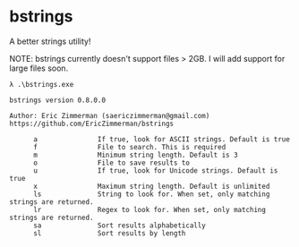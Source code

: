 # bstrings
A better strings utility!

NOTE: bstrings currently doesn't support files > 2GB. I will add support for large files soon.


    λ .\bstrings.exe
  
    bstrings version 0.8.0.0
  
    Author: Eric Zimmerman (saericzimmerman@gmail.com)
    https://github.com/EricZimmerman/bstrings
  
          a               If true, look for ASCII strings. Default is true
          f               File to search. This is required
          m               Minimum string length. Default is 3
          o               File to save results to
          u               If true, look for Unicode strings. Default is true
          x               Maximum string length. Default is unlimited
          ls              String to look for. When set, only matching strings are returned.
          lr              Regex to look for. When set, only matching strings are returned.
          sa              Sort results alphabetically
          sl              Sort results by length
